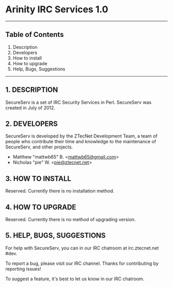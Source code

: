 Arinity IRC Services 1.0
============================================================
------------------------------------------------------------

## Table of Contents
1.   Description
2.   Developers
3.   How to install
4.   How to upgrade
5.   Help, Bugs, Suggestions

------------------------------------------------------------
## 1. DESCRIPTION

SecureServ is a set of IRC Security Services in Perl. SecureServ was created
in July of 2012.

## 2. DEVELOPERS

SecureServ is developed by the ZTecNet Development Team, a team
of people who contribute their time and knowledge to the
maintenance of SecureServ, and other projects.

+ Matthew "mattwb65" B. &lt;mattwb65@gmail.com&gt;
+ Nicholas "pie" W. &lt;pie@ztecnet.net&gt;

## 3. HOW TO INSTALL

Reserved. Currently there is no installation method.

## 4. HOW TO UPGRADE

Reserved. Currently there is no method of upgrading version.

## 5. HELP, BUGS, SUGGESTIONS

For help with SecureServ, you can in our IRC chatroom at irc.ztecnet.net &#35;dev.

To report a bug, please visit our IRC channel.
Thanks for contributing by reporting issues!

To suggest a feature, it's best to let us know in our IRC chatroom.

